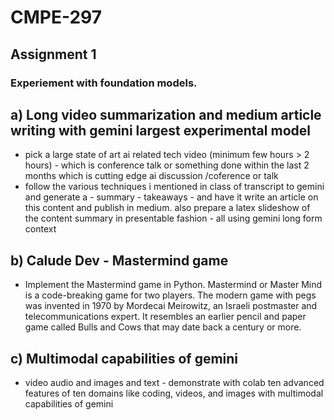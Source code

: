 # CMPE-297

## Assignment 1

### Experiement with foundation models.

## a) Long video summarization and medium article writing with gemini largest experimental model

-   pick a large state of art ai related tech video (minimum few hours > 2 hours) - which is conference talk or something done within the last 2 months which is cutting edge ai discussion /coference or talk
-   follow the various techniques i mentioned in class of transcript to gemini and generate a - summary - takeaways - and have it write an article on this content and publish in medium. also prepare a latex slideshow of the content summary in presentable fashion - all using gemini long form context

## b) Calude Dev - Mastermind game

-   Implement the Mastermind game in Python. Mastermind or Master Mind is a code-breaking game for two players. The modern game with pegs was invented in 1970 by Mordecai Meirowitz, an Israeli postmaster and telecommunications expert. It resembles an earlier pencil and paper game called Bulls and Cows that may date back a century or more.

## c) Multimodal capabilities of gemini

-   video audio and images and text - demonstrate with colab ten advanced features of ten domains like coding, videos, and images with multimodal capabilities of gemini
